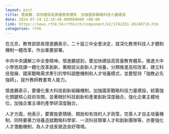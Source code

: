 ```yaml
---
layout: post
title: 懷進鵬：加快建設高質量教育體系　加強國家戰略科技力量建設
date: 2024-07-19 12:10:48.000000000 +08:00
link: https://news.rthk.hk/rthk/ch/component/k2/1762261-20240719.htm
categories: rthk
---
```


在北京，教育部部長懷進鵬表示，二十屆三中全會決定，就深化教育科技人才體制機制一體改革，作出重要部署。

中共中央講解三中全會精神。懷進鵬提到，要加快建設高質量教育體系，推進大中小學思政課一體化改革創新，著眼拔尖創新人才培養，分類推進高校改革，建立科技發展、國家戰略需求牽引的學科調整機制和人才培養模式，並要堅持「強教必先強師」，提升教師教書育人能力。

懷進鵬表示，要優化重大科技創新組織機制，加強國家戰略科技力量建設，統籌強化關鍵核心技術攻關，並著眼於科技創新和產業創新深度融合，強化企業主體地位，加強企業主導的產學研深度融合。

人才方面，他表示，要實施更積極、開放和有效的人才政策，完善人才自主培養機制，同時要著力培養造就戰略科學家、一流科技領軍人才和創新團隊等，亦要強化人才激勵機制，為人才成長營造良好環境。
